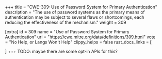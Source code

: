 +++
title = "CWE-309: Use of Password System for Primary Authentication"
description	= "The use of password systems as the primary means of authentication may be subject to several flaws or shortcomings, each reducing the effectiveness of the mechanism."
weight = 309

[extra]
id = 309
name = "Use of Password System for Primary Authentication"
url = "https://cwe.mitre.org/data/definitions/309.html"
vote = "No Help, or Langs Won't Help"
clippy_helps = false
rust_docs_links = [
	
]
+++
TODO: maybe there are some opt-in APIs for this?
